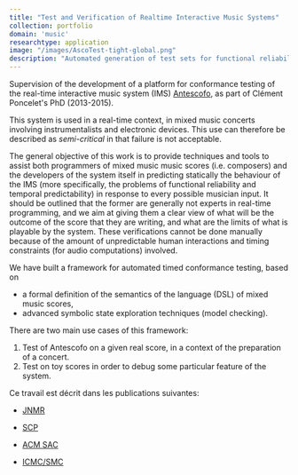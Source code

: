 ```yaml
---
title: "Test and Verification of Realtime Interactive Music Systems"
collection: portfolio
domain: 'music'
researchtype: application
image: "/images/AscoTest-tight-global.png"
description: "Automated generation of test sets for functional reliability and temporal predictability."
---
```

Supervision of the development of a platform for conformance testing of the  real-time interactive music system (IMS) [Antescofo](software/2012-antescofo/), as part of Clément Poncelet's PhD (2013-2015).

This system is used in a real-time context, in mixed music concerts involving instrumentalists and electronic devices. This use can therefore be described as *semi-critical* in that failure is not acceptable.

The general objective of this work is to provide techniques and tools to assist both programmers of mixed music music scores (i.e. composers) and the developers of the system itself in predicting statically the behaviour of the IMS (more specifically, the problems of functional reliability and temporal predictability) in response to every possible musician input. 
It should be outlined that the former are generally not experts in real-time programming, and we aim at giving them a clear view of what will be the outcome of the score that they are writing,  and what are the limits of what is playable by the system. 
These verifications cannot be done manually because of the amount of unpredictable human interactions and timing constraints (for audio computations) involved.

We have built a framework for automated timed conformance testing, based on 

* a formal definition of the semantics of the language (DSL) of mixed music scores, 
* advanced symbolic state exploration techniques (model checking).

There are two main use cases of this framework:

1. Test of Antescofo on a given real score, in a context of the preparation of a concert. 
1. Test on toy scores in order to debug some particular feature of the system.



Ce travail est décrit dans les publications suivantes: 

- [JNMR](publication/2016-01-01-An-Automatic-Test-Framework-for-Interactive-Music-Systems) 

- [SCP](publication/2016-01-01-Model-Based-Testing-for-Building-Reliable-Realtime-Interactive-Music-Systems) 

- [ACM SAC](publication/2015-04-01-Model-Based-Testing-of-an-Interactive-Music-System)

- [ICMC/SMC](publication/2014-09-01-Test-Methods-for-Score-Based-Interactive-Music-Systems)

